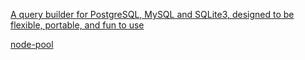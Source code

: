 


[A query builder for PostgreSQL, MySQL and SQLite3, designed to be flexible, portable, and fun to use](https://github.com/tgriesser/knex)

[node-pool](https://github.com/coopernurse/node-pool)